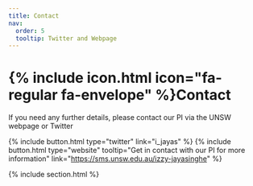 ```yaml
---
title: Contact
nav:
  order: 5
  tooltip: Twitter and Webpage
---
```


# {% include icon.html icon="fa-regular fa-envelope" %}Contact

If you need any further details, please contact our PI via the UNSW webpage or Twitter

{%
  include button.html
  type="twitter"
  link="i_jayas"
%}
{%
  include button.html
  type="website"
  tooltip="Get in contact with our PI for more information"
  link="https://sms.unsw.edu.au/izzy-jayasinghe"
%}

{% include section.html %}


